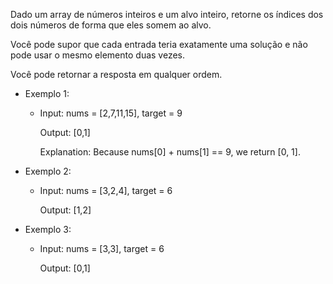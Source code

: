Dado um array de números inteiros e um alvo inteiro, retorne os índices dos dois números de forma que eles somem ao alvo.

Você pode supor que cada entrada teria exatamente uma solução e não pode usar o mesmo elemento duas vezes.

Você pode retornar a resposta em qualquer ordem.

- Exemplo 1:
  - Input: nums = [2,7,11,15], target = 9
    
    Output: [0,1]
    
    Explanation: Because nums[0] + nums[1] == 9, we return [0, 1].

- Exemplo 2:
  - Input: nums = [3,2,4], target = 6

    Output: [1,2]

- Exemplo 3:
  - Input: nums = [3,3], target = 6

    Output: [0,1]

